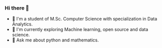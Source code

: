 ### Hi there 👋
  - 🔭 I'm a student of M.Sc. Computer Science with specialization in Data Analytics.
  - 🌱 I'm currently exploring Machine learning, open source and data science.
  - 💬 Ask me about python and mathematics.

<!--
**SimranKaur-23/SimranKaur-23** is a ✨ _special_ ✨ repository because its `README.md` (this file) appears on your GitHub profile.

Here are some ideas to get you started:

- 🔭 I’m currently a ...
- 🌱 I’m currently learning....
- 💬 Ask me about....
-->
